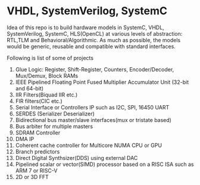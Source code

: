 VHDL, SystemVerilog, SystemC
============================
Idea of this repo is to build hardware models in SystemC, VHDL, SystemVerilog, SystemC, HLS(OpenCL) at various levels of abstraction: RTL,TLM and Behavioral/Algorithmic.
As much as possible, the models would be generic, reusable and compatible with standard interfaces.

Following is list of some of projects

1. Glue Logic: Register, Shift-Register, Counters, Encoder/Decoder, Mux/Demux, Block RAMs
2. IEEE Pipelined Floating Point Fused Multiplier Accumulator Unit (32-bit and 64-bit)
3. IIR Filters(Biquad IIR etc.)
4. FIR filters(CIC etc.)
5. Serial Interface or Controllers IP such as I2C, SPI, 16450 UART
6. SERDES (Serializer Deserializer)
7. Bidirectional bus master/slave interfaces(mux or tristate based)
8. Bus arbiter for multiple masters
9. SDRAM Controller
10. DMA IP
11. Coherent cache controller for Multicore NUMA CPU or GPU
12. Branch predictors
13. Direct Digital Synthsizer(DDS) using external DAC
14. Pipelined scalar or vector(SIMD) processor based on a RISC ISA such as ARM 7 or RISC-V
15. 2D or 3D FFT